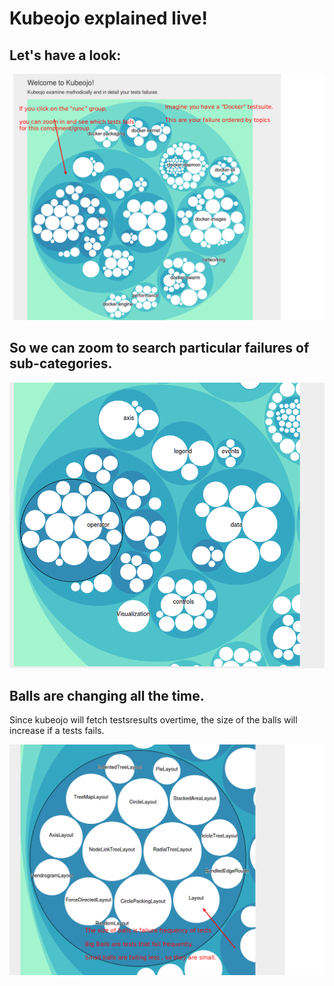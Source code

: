 # Kubeojo explained live!

## Let's have a look:

![global](global.png)

## So we can zoom to search particular failures of sub-categories.

![zoom1](zoom1.png)

## Balls are changing all the time.

Since kubeojo will fetch testsresults overtime, the size of the balls will increase if a tests fails.

![zoom2l](zoom2.png)
